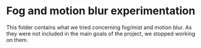 # Fog and motion blur experimentation

This folder contains what we tried concerning fog/mist and motion blur.
As they were not included in the main goals of the project, we stopped working on them.
